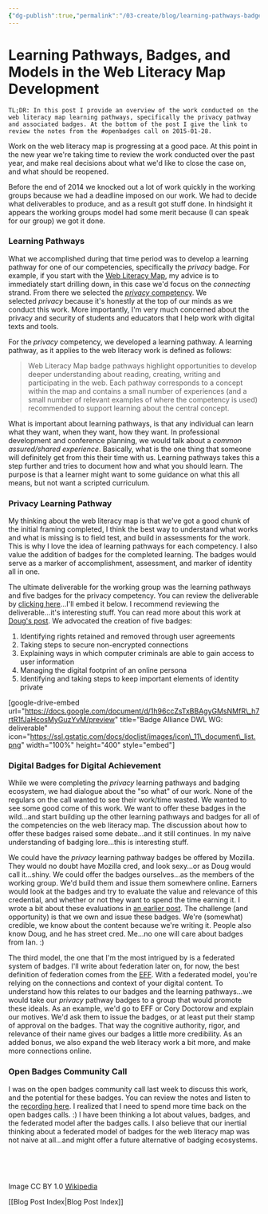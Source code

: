 ```yaml
---
{"dg-publish":true,"permalink":"/03-create/blog/learning-pathways-badges-and-models-in-the-web-literacy-map-development/","title":"Learning Pathways, Badges, and Models in the Web Literacy Map Development","tags":["badges","mozilla","teachtheweb","webliteracy","webmaker"]}
---
```


# Learning Pathways, Badges, and Models in the Web Literacy Map Development

```
TL;DR: In this post I provide an overview of the work conducted on the web literacy map learning pathways, specifically the privacy pathway and associated badges. At the bottom of the post I give the link to review the notes from the #openbadges call on 2015-01-28.
```

Work on the web literacy map is progressing at a good pace. At this point in the new year we're taking time to review the work conducted over the past year, and make real decisions about what we'd like to close the case on, and what should be reopened.

Before the end of 2014 we knocked out a lot of work quickly in the working groups because we had a deadline imposed on our work. We had to decide what deliverables to produce, and as a result got stuff done. In hindsight it appears the working groups model had some merit because (I can speak for our group) we got it done.

### Learning Pathways

What we accomplished during that time period was to develop a learning pathway for one of our competencies, specifically the _privacy_ badge. For example, if you start with the [Web Literacy Map](https://webmaker.org/en-US/resources), my advice is to immediately start drilling down, in this case we'd focus on the _connecting_ strand. From there we selected the [_privacy_ competency](https://webmaker.org/en-US/resources/literacy/weblit-Privacy). We selected _privacy_ because it's honestly at the top of our minds as we conduct this work. More importantly, I'm very much concerned about the privacy and security of students and educators that I help work with digital texts and tools.

For the _privacy_ competency, we developed a learning pathway. A learning pathway, as it applies to the web literacy work is defined as follows:

> Web Literacy Map badge pathways highlight opportunities to develop deeper understanding about reading, creating, writing and participating in the web. Each pathway corresponds to a concept within the map and contains a small number of experiences (and a small number of relevant examples of where the competency is used) recommended to support learning about the central concept.

What is important about learning pathways, is that any individual can learn what they want, when they want, how they want. In professional development and conference planning, we would talk about a _common assured/shared experience_. Basically, what is the one thing that someone will definitely get from this their time with us. Learning pathways takes this a step further and tries to document how and what you should learn. The purpose is that a learner might want to some guidance on what this all means, but not want a scripted curriculum.

### Privacy Learning Pathway

My thinking about the web literacy map is that we've got a good chunk of the initial framing completed, I think the best way to understand what works and what is missing is to field test, and build in assessments for the work. This is why I love the idea of learning pathways for each competency. I also value the addition of badges for the completed learning. The badges would serve as a marker of accomplishment, assessment, and marker of identity all in one.

The ultimate deliverable for the working group was the learning pathways and five badges for the privacy competency. You can review the deliverable by [clicking here](https://docs.google.com/document/d/1h96ccZsTxBBAgyGMsNMfR_h7rtR1fJaHcosMyGuzYvM/edit#heading=h.tzget0p0a4m9)...I'll embed it below. I recommend reviewing the deliverable...it's interesting stuff. You can read more about this work at [Doug's post](http://literaci.es/privacy-badge-pathway-doc). We advocated the creation of five badges:

1. Identifying rights retained and removed through user agreements
2. Taking steps to secure non-encrypted connections
3. Explaining ways in which computer criminals are able to gain access to user information
4. Managing the digital footprint of an online persona
5. Identifying and taking steps to keep important elements of identity private

\[google-drive-embed url="https://docs.google.com/document/d/1h96ccZsTxBBAgyGMsNMfR\_h7rtR1fJaHcosMyGuzYvM/preview" title="Badge Alliance DWL WG: deliverable" icon="https://ssl.gstatic.com/docs/doclist/images/icon\_11\_document\_list.png" width="100%" height="400" style="embed"\]

### Digital Badges for Digital Achievement

While we were completing the _privacy_ learning pathways and badging ecosystem, we had dialogue about the "so what" of our work. None of the regulars on the call wanted to see their work/time wasted. We wanted to see some good come of this work. We want to offer these badges in the wild...and start building up the other learning pathways and badges for all of the competencies on the web literacy map. The discussion about how to offer these badges raised some debate...and it still continues. In my naive understanding of badging lore...this is interesting stuff.

We could have the _privacy_ learning pathway badges be offered by Mozilla. They would no doubt have Mozilla cred, and look sexy...or as Doug would call it...shiny. We could offer the badges ourselves...as the members of the working group. We'd build them and issue them somewhere online. Earners would look at the badges and try to evaluate the value and relevance of this credential, and whether or not they want to spend the time earning it. I wrote a bit about these evaluations in [an earlier post](wiobyrne.com/value-cognitive-authority-and-digital-badges/). The challenge (and opportunity) is that we own and issue these badges. We're (somewhat) credible, we know about the content because we're writing it. People also know Doug, and he has street cred. Me...no one will care about badges from Ian. :)

The third model, the one that I'm the most intrigued by is a federated system of badges. I'll write about federation later on, for now, the best definition of federation comes from the [EFF](https://www.eff.org/deeplinks/2011/03/introduction-distributed-social-network). With a federated model, you're relying on the connections and context of your digital content. To understand how this relates to our badges and the learning pathways...we would take our _privacy_ pathway badges to a group that would promote these ideals. As an example, we'd go to EFF or Cory Doctorow and explain our motives. We'd ask them to issue the badges, or at least put their stamp of approval on the badges. That way the cognitive authority, rigor, and relevance of their name gives our badges a little more credibility. As an added bonus, we also expand the web literacy work a bit more, and make more connections online.

### Open Badges Community Call

I was on the open badges community call last week to discuss this work, and the potential for these badges. You can review the notes and listen to the [recording here](http://openbadges.tumblr.com/post/109567548669/open-badges-community-call-jan-28-2015). I realized that I need to spend more time back on the open badges calls. :) I have been thinking a lot about values, badges, and the federated model after the badges calls. I also believe that our inertial thinking about a federated model of badges for the web literacy map was not naive at all...and might offer a future alternative of badging ecosystems.

 

 

Image CC BY 1.0 [Wikipedia](http://en.wikipedia.org/wiki/Interactome#mediaviewer/File:The_protein_interaction_network_of_Treponema_pallidum.png)

[[Blog Post Index\|Blog Post Index]]